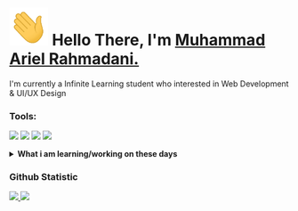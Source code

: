 
<h1 align="left">
    <img src=https://github.com/arielrahmadani/arielrahmadani/blob/main/wave.gif width="70px"> Hello There, I'm <a href="https://github.com/arielrahmadani">Muhammad Ariel Rahmadani.</a> 
<h align="right">

</h1>
I'm currently a Infinite Learning student who interested in Web Development & UI/UX Design

### Tools:
<p>
    <img src="https://img.shields.io/badge/OS-Windows-blue?&logo=windows" />
    <img src="https://img.shields.io/badge/figma-blue?&logo=figma" />
    <img src="https://img.shields.io/badge/code-javascript-blue?&logo=javascript" />
    <img src="https://img.shields.io/badge/Text%20Editor-Visual%20Studio%20Code-blue?&logo=visual%20studio%20code&logoColor=blue" />
</p>

<details>
 <summary><strong>What i am learning/working on these days</strong></summary>
    - 🔭 I’m currently a student in Infinite Learning batch 7 </br>
    - 🌱 I’m currently learning Web Development & UI/UX Design </br>
    - 👯 I’m looking to collaborate on Website Development & Design. </br>
    - 📫 How to reach me: <a href="mailto:arielmocker@gmail.com">Email me!</a>  </br>
    - ⚡ Fun fact: I love Anime, Webtoon and so on!! </br>
</details>


### Github Statistic
<p align="left">
<a href="https://github.com/arielrahmadani">
  <img height="180em" src="https://github-readme-stats-eight-theta.vercel.app/api?username=arielrahmadani&show_icons=true&theme=algolia&include_all_commits=true&count_private=true"/>
  <img height="180em" src="https://github-readme-stats-eight-theta.vercel.app/api/top-langs/?username=arielrahmadani&layout=compact&langs_count=8&theme=algolia"/>
</a>
</p>
